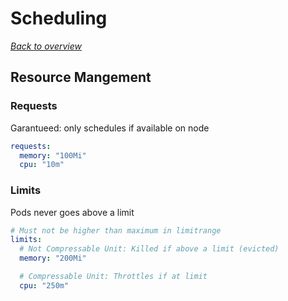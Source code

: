 # Scheduling

[_Back to overview_](README.md)

## Resource Mangement

### Requests

Garantueed: only schedules if available on node

```yaml
requests:
  memory: "100Mi"
  cpu: "10m"
```

### Limits

Pods never goes above a limit

```yaml
# Must not be higher than maximum in limitrange
limits:
  # Not Compressable Unit: Killed if above a limit (evicted)
  memory: "200Mi"

  # Compressable Unit: Throttles if at limit
  cpu: "250m"
```
